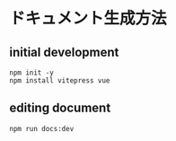 # ドキュメント生成方法

## initial development

    npm init -y
    npm install vitepress vue

## editing document

    npm run docs:dev
